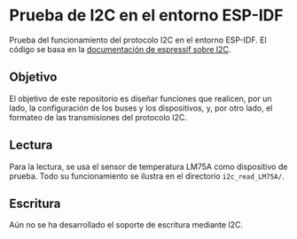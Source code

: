 # Prueba de I2C en el entorno ESP-IDF

Prueba del funcionamiento del protocolo I2C en el entorno ESP-IDF. El código se basa en la
[documentación de espressif sobre I2C](https://docs.espressif.com/projects/esp-idf/en/v5.3.1/esp32/api-reference/peripherals/i2c.html).

## Objetivo

El objetivo de este repositorio es diseñar funciones que realicen, por un lado, la 
configuración de los buses y los dispositivos, y, por otro lado, el formateo de las 
transmisiones del protocolo I2C.

## Lectura

Para la lectura, se usa el sensor de temperatura LM75A como dispositivo de prueba. Todo su
funcionamiento se ilustra en el directorio `i2c_read_LM75A/`.

## Escritura

Aún no se ha desarrollado el soporte de escritura mediante I2C.
